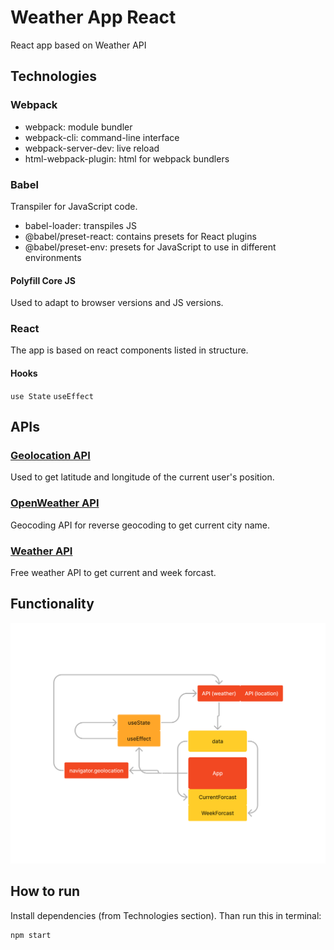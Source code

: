 # Weather App React
React app based on Weather API

## Technologies
### Webpack
- webpack: module bundler
- webpack-cli: command-line interface
- webpack-server-dev: live reload
- html-webpack-plugin: html for webpack bundlers
### Babel
Transpiler for JavaScript code.
- babel-loader: transpiles JS
- @babel/preset-react: contains presets for React plugins
- @babel/preset-env: presets for JavaScript to use in different environments
#### Polyfill Core JS
Used to adapt to browser versions and JS versions.
### React
The app is based on react components listed in structure.
#### Hooks
`use State` `useEffect`

## APIs
### [Geolocation API](https://developers.google.com/maps/documentation/geolocation/overview?hl=ru)
Used to get latitude and longitude of the current user's position.
### [OpenWeather API](https://openweathermap.org/api/geocoding-api)
Geocoding API for reverse geocoding to get current city name.
### [Weather API](https://www.weatherapi.com/api-explorer.aspx#forecast)
Free weather API to get current and week forcast.

## Functionality
<img src="https://github.com/yuliaraitsyna/weather_app_react/blob/development/doc/weather_app.png" alt="Weather App">

## How to run
Install dependencies (from Technologies section). 
Than run this in terminal:
~~~
npm start
~~~
